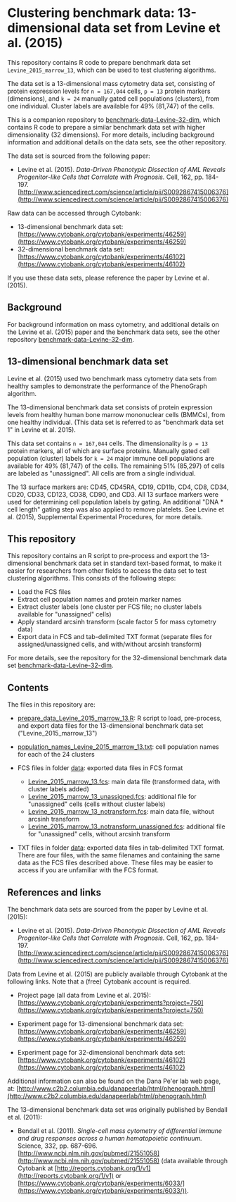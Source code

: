 Clustering benchmark data: 13-dimensional data set from Levine et al. (2015)
============================================================================

This repository contains R code to prepare benchmark data set `Levine_2015_marrow_13`, which can be used to test clustering algorithms.

The data set is a 13-dimensional mass cytometry data set, consisting of protein expression levels for `n = 167,044` cells, `p = 13` protein markers (dimensions), and `k = 24` manually gated cell populations (clusters), from one individual. Cluster labels are available for 49% (81,747) of the cells.

This is a companion repository to [benchmark-data-Levine-32-dim](https://github.com/lmweber/benchmark-data-Levine-32-dim), which contains R code to prepare a similar benchmark data set with higher dimensionality (32 dimensions). For more details, including background information and additional details on the data sets, see the other repository.

The data set is sourced from the following paper:

- Levine et al. (2015). *Data-Driven Phenotypic Dissection of AML Reveals Progenitor-like Cells that Correlate with Prognosis.* Cell, 162, pp. 184-197. [http://www.sciencedirect.com/science/article/pii/S0092867415006376](http://www.sciencedirect.com/science/article/pii/S0092867415006376)

Raw data can be accessed through Cytobank:

- 13-dimensional benchmark data set: [https://www.cytobank.org/cytobank/experiments/46259](https://www.cytobank.org/cytobank/experiments/46259)
- 32-dimensional benchmark data set: [https://www.cytobank.org/cytobank/experiments/46102](https://www.cytobank.org/cytobank/experiments/46102)

If you use these data sets, please reference the paper by Levine et al. (2015).




## Background

For background information on mass cytometry, and additional details on the Levine et al. (2015) paper and the benchmark data sets, see the other repository [benchmark-data-Levine-32-dim](https://github.com/lmweber/benchmark-data-Levine-32-dim).




## 13-dimensional benchmark data set

Levine et al. (2015) used two benchmark mass cytometry data sets from healthy samples to demonstrate the performance of the PhenoGraph algorithm.

The 13-dimensional benchmark data set consists of protein expression levels from healthy human bone marrow mononuclear cells (BMMCs), from one healthy individual. (This data set is referred to as "benchmark data set 1" in Levine et al. 2015).

This data set contains `n = 167,044` cells. The dimensionality is `p = 13` protein markers, all of which are surface proteins. Manually gated cell population (cluster) labels for `k = 24` major immune cell populations are available for 49% (81,747) of the cells. The remaining 51% (85,297) of cells are labeled as "unassigned". All cells are from a single individual.

The 13 surface markers are: CD45, CD45RA, CD19, CD11b, CD4, CD8, CD34, CD20, CD33, CD123, CD38, CD90, and CD3. All 13 surface markers were used for determining cell population labels by gating. An additional "DNA * cell length" gating step was also applied to remove platelets. See Levine et al. (2015), Supplemental Experimental Procedures, for more details.




## This repository

This repository contains an R script to pre-process and export the 13-dimensional benchmark data set in standard text-based format, to make it easier for researchers from other fields to access the data set to test clustering algorithms. This consists of the following steps:

- Load the FCS files
- Extract cell population names and protein marker names
- Extract cluster labels (one cluster per FCS file; no cluster labels available for "unassigned" cells)
- Apply standard arcsinh transform (scale factor 5 for mass cytometry data)
- Export data in FCS and tab-delimited TXT format (separate files for assigned/unassigned cells, and with/without arcsinh transform)

For more details, see the repository for the 32-dimensional benchmark data set [benchmark-data-Levine-32-dim](https://github.com/lmweber/benchmark-data-Levine-32-dim).




## Contents

The files in this repository are:

- [prepare_data_Levine_2015_marrow_13.R](prepare_data_Levine_2015_marrow_13.R): R script to load, pre-process, and export data files for the 13-dimensional benchmark data set ("Levine_2015_marrow_13")

- [population_names_Levine_2015_marrow_13.txt](data/population_names_Levine_2015_marrow_13.txt): cell population names for each of the 24 clusters

- FCS files in folder [data](data/): exported data files in FCS format
    - [Levine_2015_marrow_13.fcs](data/Levine_2015_marrow_13.fcs): main data file (transformed data, with cluster labels added)
    - [Levine_2015_marrow_13_unassigned.fcs](data/Levine_2015_marrow_13_unassigned.fcs): additional file for "unassigned" cells (cells without cluster labels)
    - [Levine_2015_marrow_13_notransform.fcs](data/Levine_2015_marrow_13_notransform.fcs): main data file, without arcsinh transform
    - [Levine_2015_marrow_13_notransform_unassigned.fcs](data/Levine_2015_marrow_13_notransform_unassigned.fcs): additional file for "unassigned" cells, without arcsinh transform

- TXT files in folder [data](data/): exported data files in tab-delimited TXT format. There are four files, with the same filenames and containing the same data as the FCS files described above. These files may be easier to access if you are unfamiliar with the FCS format.




## References and links

The benchmark data sets are sourced from the paper by Levine et al. (2015):

- Levine et al. (2015). *Data-Driven Phenotypic Dissection of AML Reveals Progenitor-like Cells that Correlate with Prognosis.* Cell, 162, pp. 184-197. [http://www.sciencedirect.com/science/article/pii/S0092867415006376](http://www.sciencedirect.com/science/article/pii/S0092867415006376)


Data from Levine et al. (2015) are publicly available through Cytobank at the following links. Note that a (free) Cytobank account is required.

- Project page (all data from Levine et al. 2015): [https://www.cytobank.org/cytobank/experiments?project=750](https://www.cytobank.org/cytobank/experiments?project=750)

- Experiment page for 13-dimensional benchmark data set: [https://www.cytobank.org/cytobank/experiments/46259](https://www.cytobank.org/cytobank/experiments/46259)

- Experiment page for 32-dimensional benchmark data set: [https://www.cytobank.org/cytobank/experiments/46102](https://www.cytobank.org/cytobank/experiments/46102)


Additional information can also be found on the Dana Pe'er lab web page, at: [http://www.c2b2.columbia.edu/danapeerlab/html/phenograph.html](http://www.c2b2.columbia.edu/danapeerlab/html/phenograph.html)


The 13-dimensional benchmark data set was originally published by Bendall et al. (2011):

- Bendall et al. (2011). *Single-cell mass cytometry of differential immune and drug responses across a human hematopoietic continuum.* Science, 332, pp. 687-696. [http://www.ncbi.nlm.nih.gov/pubmed/21551058](http://www.ncbi.nlm.nih.gov/pubmed/21551058) (data available through Cytobank at [http://reports.cytobank.org/1/v1](http://reports.cytobank.org/1/v1) or [https://www.cytobank.org/cytobank/experiments/6033/](https://www.cytobank.org/cytobank/experiments/6033/)).


